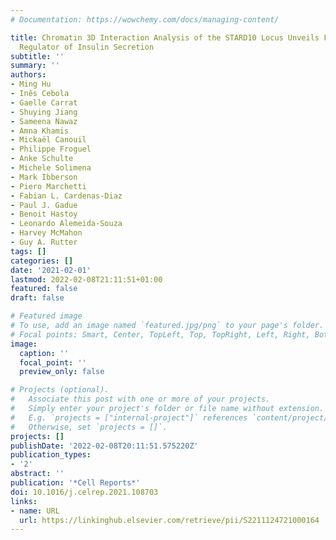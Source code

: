 ```yaml
---
# Documentation: https://wowchemy.com/docs/managing-content/

title: Chromatin 3D Interaction Analysis of the STARD10 Locus Unveils FCHSD2 as a
  Regulator of Insulin Secretion
subtitle: ''
summary: ''
authors:
- Ming Hu
- Inês Cebola
- Gaelle Carrat
- Shuying Jiang
- Sameena Nawaz
- Amna Khamis
- Mickaël Canouil
- Philippe Froguel
- Anke Schulte
- Michele Solimena
- Mark Ibberson
- Piero Marchetti
- Fabian L. Cardenas-Diaz
- Paul J. Gadue
- Benoit Hastoy
- Leonardo Alemeida-Souza
- Harvey McMahon
- Guy A. Rutter
tags: []
categories: []
date: '2021-02-01'
lastmod: 2022-02-08T21:11:51+01:00
featured: false
draft: false

# Featured image
# To use, add an image named `featured.jpg/png` to your page's folder.
# Focal points: Smart, Center, TopLeft, Top, TopRight, Left, Right, BottomLeft, Bottom, BottomRight.
image:
  caption: ''
  focal_point: ''
  preview_only: false

# Projects (optional).
#   Associate this post with one or more of your projects.
#   Simply enter your project's folder or file name without extension.
#   E.g. `projects = ["internal-project"]` references `content/project/deep-learning/index.md`.
#   Otherwise, set `projects = []`.
projects: []
publishDate: '2022-02-08T20:11:51.575220Z'
publication_types:
- '2'
abstract: ''
publication: '*Cell Reports*'
doi: 10.1016/j.celrep.2021.108703
links:
- name: URL
  url: https://linkinghub.elsevier.com/retrieve/pii/S2211124721000164
---
```

